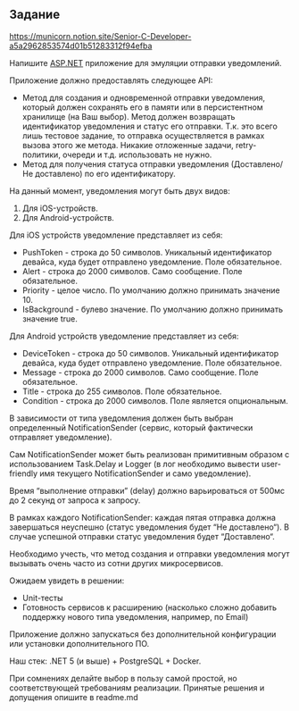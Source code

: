 ﻿## Задание

https://municorn.notion.site/Senior-C-Developer-a5a2962853574d01b51283312f94efba

Напишите [ASP.NET](http://ASP.NET) приложение для эмуляции отправки уведомлений.

Приложение должно предоставлять следующее API:

- Метод для создания и одновременной отправки уведомления, который должен сохранять его в памяти или в персистентном хранилище (на Ваш выбор). Метод должен возвращать идентификатор уведомления и статус его отправки. Т.к. это всего лишь тестовое задание, то отправка осуществляется в рамках вызова этого же метода. Никакие отложенные задачи, retry-политики, очереди и т.д. использовать не нужно.
- Метод для получения статуса отправки уведомления (Доставлено/Не доставлено) по его идентификатору.

На данный момент, уведомления могут быть двух видов:

1. Для iOS-устройств.
2. Для Android-устройств.

Для iOS устройств уведомление представляет из себя:

- PushToken - строка до 50 символов. Уникальный идентификатор девайса, куда будет отправлено уведомление. Поле обязательное.
- Alert - строка до 2000 символов. Само сообщение. Поле обязательное.
- Priority - целое число. По умолчанию должно принимать значение 10.
- IsBackground - булево значение. По умолчанию должно принимать значение true.

Для Android устройств уведомление представляет из себя:

- DeviceToken - строка до 50 символов. Уникальный идентификатор девайса, куда будет отправлено уведомление. Поле обязательное.
- Message - строка до 2000 символов. Само сообщение. Поле обязательное.
- Title - строка до 255 символов. Поле обязательное.
- Condition - строка до 2000 символов. Поле является опциональным.

В зависимости от типа уведомления должен быть выбран определенный NotificationSender (сервис, который фактически отправляет уведомление).

Сам NotificationSender может быть реализован примитивным образом с использованием Task.Delay и Logger (в лог необходимо вывести user-friendly имя текущего NotificationSender и само уведомление). 

Время “выполнение отправки” (delay) должно варьироваться от 500мс до 2 секунд от запроса к запросу.

В рамках каждого NotificationSender: каждая пятая отправка должна завершаться неуспешно (статус уведомления будет “Не доставлено“). В случае успешной отправки статус уведомления будет “Доставлено“.

Необходимо учесть, что метод создания и отправки уведомления могут вызывать очень часто из сотни других микросервисов. 

Ожидаем увидеть в решении:

- Unit-тесты
- Готовность сервисов к расширению (насколько сложно добавить поддержку нового типа уведомления, например, по Email)

Приложение должно запускаться без дополнительной конфигурации или установки дополнительного ПО.

Наш стек: .NET 5 (и выше) + PostgreSQL + Docker.

При сомнениях делайте выбор в пользу самой простой, но соответствующей требованиям реализации. Принятые решения и допущения опишите в readme.md